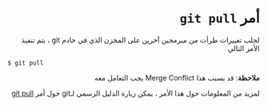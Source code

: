 <div dir="rtl">

# أمر `git pull`

لجلب تغييرات طرأت من مبرمجين آخرين على المخزن الذي في خادم git ،
يتم تنفيذ الأمر التالي 

<div dir="ltr">

`$ git pull`

</div>

**ملاحظة**: قد يسبب هذا Merge Conflict يجب التعامل معه

لمزيد من المعلومات حول هذا الأمر ، يمكن زيارة الدليل الرسمي لـgit حول أمر
[git pull](https://git-scm.com/docs/git-pull)

</div>